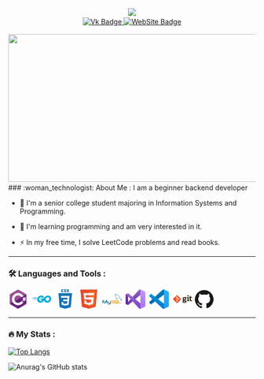 <div id="header" align="center">
  <img src="https://media.tenor.com/InvGTXnS4PwAAAAj/gengar-gen-2.gif" width="200"/>
</div>
<div id="badges" align="center">
  <a href="https://vk.com/rogozhkin_f">
    <img src="https://img.shields.io/badge/Vk-blue?style=for-the-badge&logoColor=white" alt="Vk Badge"/>
  </a>
  <a href="https://ssscompany.online/">
    <img src="https://img.shields.io/badge/WebSite-red?style=for-the-badge&logoColor=white" alt="WebSite Badge"/>
  </a>
</div>
<div align="center">
  <img src="https://komarev.com/ghpvc/?username=FEDESSSS&style=flat-square&color=blue" alt="" align="center"/>
</div>
<div align="center">
  <img src="https://media.tenor.com/N5V9Ab85JGwAAAAi/unknown-window.gif" width="600" height="300"/>
</div>
### :woman_technologist: About Me : I am a beginner backend developer 

- :telescope: I'm a senior college student majoring in Information Systems and Programming.

- :seedling: I'm learning programming and am very interested in it.

- :zap: In my free time, I solve LeetCode problems and read books.
  
---

### :hammer_and_wrench: Languages and Tools :
<div>
  <img src="https://github.com/devicons/devicon/blob/master/icons/csharp/csharp-original.svg"  title="CS#" alt="CS#" width="40" height="40"/>&nbsp;
  <img src="https://github.com/devicons/devicon/blob/master/icons/go/go-original-wordmark.svg" title="GO" alt="GO" width="40" height="40"/>&nbsp;
  <img src="https://github.com/devicons/devicon/blob/master/icons/css3/css3-plain-wordmark.svg"  title="CSS3" alt="CSS" width="40" height="40"/>&nbsp;
  <img src="https://github.com/devicons/devicon/blob/master/icons/html5/html5-original.svg" title="HTML5" alt="HTML" width="40" height="40"/>&nbsp;
  <img src="https://github.com/devicons/devicon/blob/master/icons/mysql/mysql-original-wordmark.svg" title="MySQL"  alt="MySQL" width="40" height="40"/>&nbsp;
  <img src="https://github.com/devicons/devicon/blob/master/icons/visualstudio/visualstudio-original.svg" title="VS"  alt="VS" width="40" height="40"/>&nbsp;
  <img src="https://github.com/devicons/devicon/blob/master/icons/vscode/vscode-original.svg" title="VScode"  alt="VScode" width="40" height="40"/>&nbsp;
  <img src="https://github.com/devicons/devicon/blob/master/icons/git/git-original-wordmark.svg" title="Git" **alt="Git" width="40" height="40"/>
  <img src="https://github.com/devicons/devicon/blob/master/icons/github/github-original.svg" title="GitHub"  alt="GitHub" width="40" height="40"/>&nbsp;
</div>

---

### :fire: My Stats :
[![Top Langs](https://github-readme-stats.vercel.app/api/top-langs/?username=FEDESSSS&layout=compact&theme=vision-friendly-dark)](https://github.com/anuraghazra/github-readme-stats)

![Anurag's GitHub stats](https://github-readme-stats.vercel.app/api?username=FEDESSSS&show_icons=true&theme=radical)


